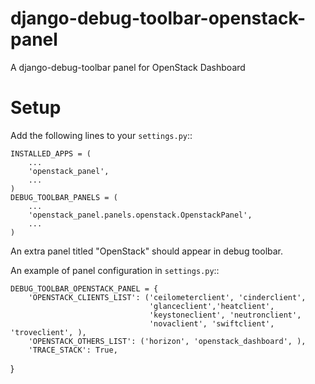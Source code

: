 django-debug-toolbar-openstack-panel
====================================

A django-debug-toolbar panel for OpenStack Dashboard

Setup
=====
Add the following lines to your ``settings.py``::

    INSTALLED_APPS = (
        ...
        'openstack_panel',
        ...
    )
    DEBUG_TOOLBAR_PANELS = (
        ...
        'openstack_panel.panels.openstack.OpenstackPanel',
        ...
    )

An extra panel titled "OpenStack" should appear in debug toolbar.

An example of panel configuration in ``settings.py``::

    DEBUG_TOOLBAR_OPENSTACK_PANEL = {
        'OPENSTACK_CLIENTS_LIST': ('ceilometerclient', 'cinderclient',
                                   'glanceclient','heatclient',
                                   'keystoneclient', 'neutronclient',
                                   'novaclient', 'swiftclient', 'troveclient', ),
        'OPENSTACK_OTHERS_LIST': ('horizon', 'openstack_dashboard', ),
        'TRACE_STACK': True,
   }
